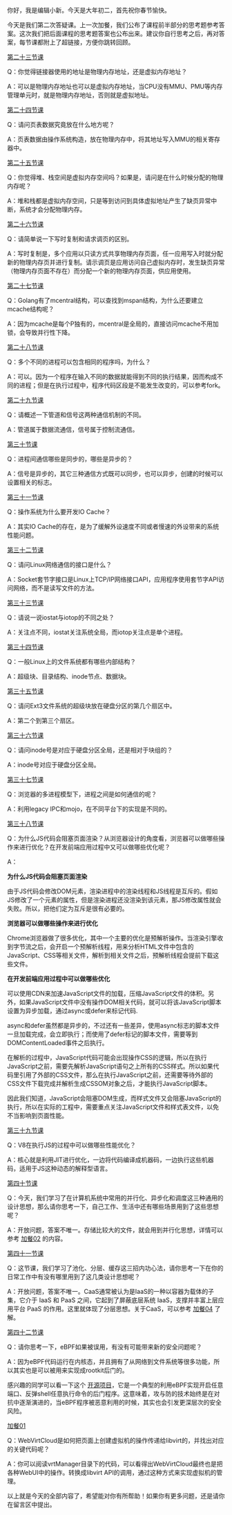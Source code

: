 你好，我是编辑小新。今天是大年初二，首先祝你春节愉快。

今天是我们第二次答疑课。上一次加餐，我们公布了课程前半部分的思考题参考答案。这次我们把后面课程的思考题答案也公布出来。建议你自行思考之后，再对答案，每节课都附上了超链接，方便你跳转回顾。

[第二十三节课](https://time.geekbang.org/column/article/568387)

Q：你觉得链接器使用的地址是物理内存地址，还是虚拟内存地址？

A：可以是物理内存地址也可以是虚拟内存地址，当CPU没有MMU、PMU等内存管理单元时，就是物理内存地址，否则就是虚拟地址。

[第二十四节课](https://time.geekbang.org/column/article/571870)

Q：请问页表数据究竟放在什么地方呢？

A：页表数据由操作系统构造，放在物理内存中，将其地址写入MMU的相关寄存器中。

[第二十五节课](https://time.geekbang.org/column/article/572830)

Q：你觉得堆、栈空间是虚拟内存空间吗？如果是，请问是在什么时候分配的物理内存呢？

A：堆和栈都是虚拟内存空间，只是等到访问到具体虚拟地址产生了缺页异常中断，系统才会分配物理内存。

[第二十六节课](https://time.geekbang.org/column/article/573751)

Q：请简单说一下写时复制和请求调页的区别。

A：写时复制是，多个应用以只读方式共享物理内存页面，任一应用写入时就分配新的物理内存页并进行复制。请示调页是应用访问自己虚拟内存时，发生缺页异常（物理内存页面不存在）而分配一个新的物理内存页面，供应用使用。

[第二十七节课](https://time.geekbang.org/column/article/574305)

Q：Golang有了mcentral结构，可以查找到mspan结构，为什么还要建立mcache结构呢？

A：因为mcache是每个P独有的，mcentral是全局的，直接访问mcache不用加锁，会导致并行性下降。

[第二十八节课](https://time.geekbang.org/column/article/575566)

Q：多个不同的进程可以包含相同的程序吗，为什么？

A：可以。因为一个程序在输入不同的数据就能得到不同的执行结果，因而构成不同的进程；但是在执行过程中，程序代码区段是不能发生改变的，可以参考fork。

[第二十九节课](https://time.geekbang.org/column/article/576947)

Q：请概述一下管道和信号这两种通信机制的不同。

A：管道属于数据流通信，信号属于控制流通信。

[第三十节课](https://time.geekbang.org/column/article/578843)

Q：进程间通信哪些是同步的，哪些是异步的？

A：信号是异步的，其它三种通信方式既可以同步，也可以异步，创建的时候可以设置相关的标志。

[第三十一节课](https://time.geekbang.org/column/article/580037)

Q：操作系统为什么要开发IO Cache？

A：其实IO Cache的存在，是为了缓解外设速度不同或者慢速的外设带来的系统性能问题。

[第三十二节课](https://time.geekbang.org/column/article/580998)

Q：请问Linux网络通信的接口是什么？

A：Socket套节字接口是Linux上TCP/IP网络接口API，应用程序使用套节字API访问网络，而不是读写文件的方法。

[第三十三节课](https://time.geekbang.org/column/article/593096)

Q：请说一说iostat与iotop的不同之处？

A：关注点不同，iostat关注系统全局，而iotop关注点是单个进程。

[第三十四节课](https://time.geekbang.org/column/article/593979)

Q：一般Linux上的文件系统都有哪些内部结构？

A：超级块、目录结构、inode节点、数据块。

[第三十五节课](https://time.geekbang.org/column/article/594921)

Q：请问Ext3文件系统的超级块放在硬盘分区的第几个扇区中。

A：第二个到第三个扇区。

[第三十六节课](https://time.geekbang.org/column/article/595669)

Q：请问inode号是对应于硬盘分区全局，还是相对于块组的？

A：inode号对应于硬盘分区全局。

[第三十七节课](https://time.geekbang.org/column/article/596700)

Q：浏览器的多进程模型下，进程之间是如何通信的呢？

A：利用legacy IPC和mojo，在不同平台下的实现是不同的。

[第三十八节课](https://time.geekbang.org/column/article/597580)

Q：为什么JS代码会阻塞页面渲染？从浏览器设计的角度看，浏览器可以做哪些操作来进行优化？在开发前端应用过程中又可以做哪些优化呢？

A：

**为什么JS代码会阻塞页面渲染**

由于JS代码会修改DOM元素，渲染进程中的渲染线程和JS线程是互斥的。假如JS修改了一个元素的属性，但是渲染进程还没渲染到该元素，那JS修改属性就会失败。所以，把他们定为互斥是很有必要的。

**浏览器可以做哪些操作来进行优化**

Chrome浏览器做了很多优化，其中一个主要的优化是预解析操作。当渲染引擎收到字节流之后，会开启一个预解析线程，用来分析HTML文件中包含的JavaScript、CSS等相关文件，解析到相关文件之后，预解析线程会提前下载这些文件。

**在开发前端应用过程中可以做哪些优化**

可以使用CDN来加速JavaScript文件的加载，压缩JavaScript文件的体积。另外，如果JavaScript文件中没有操作DOM相关代码，就可以将该JavaScript脚本设置为异步加载，通过async或defer来标记代码.

async和defer虽然都是异步的，不过还有一些差异，使用async标志的脚本文件一旦加载完成，会立即执行；而使用了defer标记的脚本文件，需要等到DOMContentLoaded事件之后执行。

在解析的过程中，JavaScript代码可能会出现操作CSS的逻辑，所以在执行JavaScript之前，需要先解析JavaScript语句之上所有的CSS样式。所以如果代码里引用了外部的CSS文件，那么在执行JavaScript之前，还需要等待外部的CSS文件下载完成并解析生成CSSOM对象之后，才能执行JavaScript脚本。

因此我们知道，JavaScript会阻塞DOM生成，而样式文件又会阻塞JavaScript的执行，所以在实际的工程中，需要重点关注JavaScript文件和样式表文件，以免不当影响到页面性能。

[第三十九节课](https://time.geekbang.org/column/article/598688)

Q：V8在执行JS的过程中可以做哪些性能优化？

A：核心就是利用JIT进行优化，一边将代码编译成机器码，一边执行这些机器码，适用于JS这种动态的解释型语言。

[第四十节课](https://time.geekbang.org/column/article/599472)

Q：今天，我们学习了在计算机系统中常用的并行化、异步化和调度这三种通用的设计思想，那么请你思考一下，自己工作、生活中还有哪些场景用到了这些思想呢？

A：开放问题，答案不唯一。存储比较大的文件，就会用到并行化思想，详情可以参考 [加餐02](https://time.geekbang.org/column/article/614559) 的内容。

[第四十一节课](https://time.geekbang.org/column/article/600153)

Q：这节课，我们学习了池化、分层、缓存这三招内功心法，请你思考一下在你的日常工作中有没有哪里用到了这几类设计思想呢？

A：开放问题，答案不唯一。CaaS通常被认为是IaaS的一种以容器为载体的子集，它介于 IaaS 和 PaaS 之间，它起到了屏蔽底层系统 IaaS，支撑并丰富上层应用平台 PaaS 的作用。这里就体现了分层思想。关于CaaS，可以参考 [加餐04](https://time.geekbang.org/column/article/621251) 了解。

[第四十二节课](https://time.geekbang.org/column/article/600912)

Q：请你思考一下，eBPF如果被误用，有没有可能带来新的安全问题呢？

A：因为eBPF代码运行在内核态，并且拥有了从网络到文件系统等很多功能，所以其实也是可以被用来实现成rootkit后门的。

感兴趣的同学可以看一下这个 [开源项目](https://github.com/kris-nova/boopkit)，它是一个典型的利用eBPF实现开启任意端口、反弹shell任意执行命令的后门程序。这意味着，攻与防的技术始终是在对抗中逐渐演进的，当eBPF程序被恶意利用的时候，其实也会引发更深层次的安全风险。

[加餐01](https://time.geekbang.org/column/article/612329)

Q：WebVirtCloud是如何把页面上创建虚拟机的操作传递给libvirt的，并找出对应的关键代码呢？

A：你可以阅读vrtManager目录下的代码，可以看得出WebVirtCloud最终也是把各种WebUI中的操作。转换成libvirt API的调用，通过这种方式来实现虚拟机的管理。

以上就是今天的全部内容了，希望能对你有所帮助！如果你有更多问题，还是请你在留言区中提出。